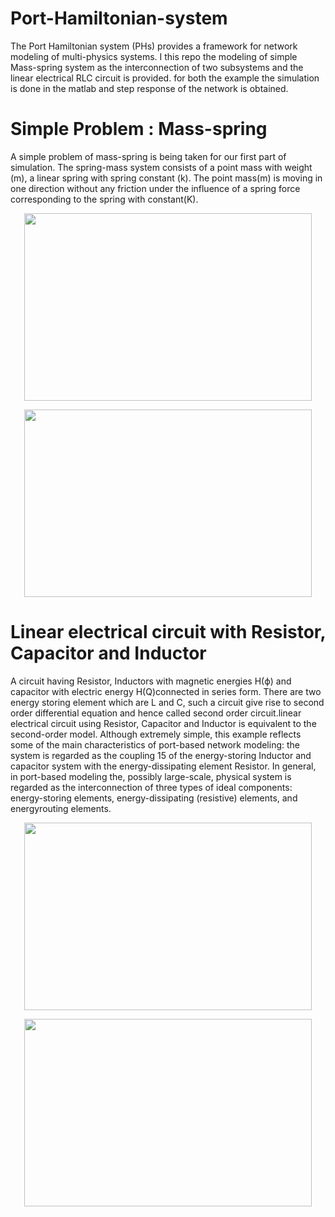 # Port-Hamiltonian-system

The Port Hamiltonian system (PHs) provides a framework for network modeling of multi-physics systems. I this repo the modeling of simple Mass-spring system as the interconnection of two subsystems and the linear electrical RLC circuit is provided. for both the example the simulation is done in the matlab and step response of the network is obtained.

# Simple Problem : Mass-spring

A simple problem of mass-spring is being taken for our first part of simulation. The spring-mass system consists of a point mass with weight (m), a linear spring
with spring constant (k). The point mass(m) is moving in one direction without any friction under the influence of a spring force corresponding to the spring with
constant(K).

<p align="center">
  <img width="460" height="300" src=https://i.postimg.cc/50qN9D43/Screenshot-from-2021-11-07-18-28-32.png">
</p>

<p align="center">
  <img width="460" height="300" src="https://i.postimg.cc/q74FVFF0/Screenshot-from-2021-11-07-18-31-39.png">
</p>



# Linear electrical circuit with Resistor, Capacitor and Inductor

A circuit having Resistor, Inductors with magnetic energies H(ϕ) and capacitor with electric energy H(Q)connected in series form. There are
two energy storing element which are L and C, such a circuit give rise to second order differential equation and hence called second order circuit.linear electrical
circuit using Resistor, Capacitor and Inductor is equivalent to the second-order model. Although extremely simple, this example reflects some of the main characteristics of port-based network modeling: the system is regarded as the coupling 15 of the energy-storing Inductor and capacitor system with the energy-dissipating element Resistor. In general, in port-based modeling the, possibly large-scale, physical system is regarded as the interconnection of three types of ideal components: energy-storing elements, energy-dissipating (resistive) elements, and energyrouting elements. 

<p align="center">
  <img width="460" height="300" src=https://i.postimg.cc/HLFBWPZV/Screenshot-from-2021-11-07-18-33-17.png">
</p>
                               
<p align="center">
  <img width="460" height="300" src=https://i.postimg.cc/HsL5K9zK/Screenshot-from-2021-11-07-18-34-11.png">
</p>
